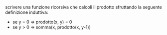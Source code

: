 scrivere una funzione ricorsiva che calcoli il prodotto sfruttando la seguente definizione induttiva:
- se y = 0 => prodotto(x, y) = 0
- se y > 0 => somma(x, prodotto(x, y-1))